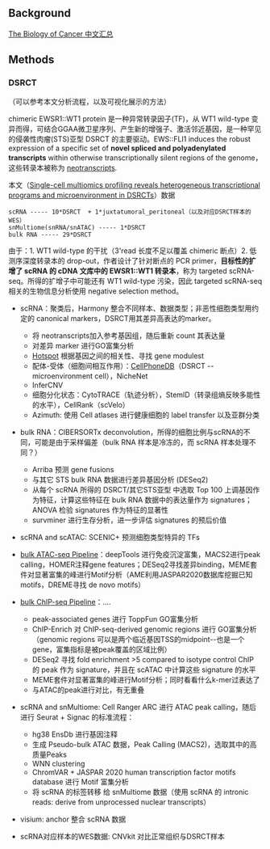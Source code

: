 



## Background

[The Biology of Cancer 中文汇总](https://mp.weixin.qq.com/s?__biz=Mzg4NjA5Mzg2Mw==&mid=2247488659&idx=1&sn=a50c16e1a5bf8ceada311ce2aada047f&chksm=cf9fb5dbf8e83ccd9bf9964fd0d7513fa7e8d2f33456cbe18b1d3e1c4e5b795e47b7c450ba3d&scene=178&cur_album_id=1364329720200085505#rd)


## Methods

### DSRCT

（可以参考本文分析流程，以及可视化展示的方法）

chimeric EWSR1::WT1 protein 是一种异常转录因子(TF)，从 WT1 wild-type 变异而得，可结合GGAA微卫星序列、产生新的增强子、激活邻近基因，是一种罕见的侵袭性肉瘤(STS)亚型 DSRCT 的主要驱动。EWS::FLI1 induces the robust expression of a specific set of **novel spliced and polyadenylated transcripts** within otherwise transcriptionally silent regions of the genome，这些转录本被称为 [neotranscripts](https://www.sciencedirect.com/science/article/pii/S1097276522003823). 


本文（[Single-cell multiomics profiling reveals heterogeneous transcriptional programs and microenvironment in DSRCTs](https://www.sciencedirect.com/science/article/pii/S266637912400274X)）数据
```
scRNA ----- 10*DSRCT  + 1*juxtatumoral_peritoneal（以及对应DSRCT样本的WES）
snMultiome(snRNA/snATAC) ----- 1*DSRCT
bulk RNA ----- 29*DSRCT
```


由于：1. WT1 wild-type 的干扰（3'read 长度不足以覆盖 chimeric 断点）2. 低测序深度转录本的 drop-out，作者设计了针对断点的 PCR primer，**目标性的扩增了 scRNA 的 cDNA 文库中的 EWSR1::WT1 转录本**，称为 targeted scRNA-seq。所得的扩增子中可能还有 WT1 wild-type 污染，因此 targeted scRNA-seq 相关的生物信息分析使用 negative selection method。


* scRNA：聚类后，Harmony 整合不同样本、数据类型；非恶性细胞类型用约定的 canonical markers，DSRCT用其差异高表达的marker。
    - 将 neotranscripts加入参考基因组，随后重新 count 其表达量
    - 对差异 marker 进行GO富集分析
    - [Hotspot](http://www.github.com/yoseflab/Hotspot) 根据基因之间的相关性、寻找 gene modulest
    - 配体-受体（细胞间相互作用）：[CellPhoneDB](https://github.com/Teichlab/cellphonedb)（DSRCT -- microenvironment cell），NicheNet
    - InferCNV
    - 细胞分化状态：CytoTRACE（轨迹分析），StemID（转录组熵反映多能性的水平），CellRank（scVelo）
    - Azimuth: 使用 Cell atlases 进行健康细胞的 label transfer 以及亚群分类
    
* bulk RNA：CIBERSORTx deconvolution，所得的细胞比例与scRNA的不同，可能是由于采样偏差（bulk RNA 样本是冷冻的，而 scRNA 样本处理不同？）
    - Arriba 预测 gene fusions
    - 与其它 STS bulk RNA 数据进行差异基因分析 (DESeq2)
    - 从每个 scRNA 所得的 DSRCT/其它STS亚型 中选取 Top 100 上调基因作为特征，计算这些特征在 bulk RNA 数据中的表达量作为 signatures；ANOVA 检验 signatures 作为特征的显著性
    - survminer 进行生存分析，进一步评估 signatures 的预后价值
 
* scRNA and scATAC: SCENIC+ 预测细胞类型特异的 TFs

* [bulk ATAC-seq Pipeline](https://github.com/nf-core/atacseq)：deepTools 进行免疫沉淀富集，MACS2进行peak calling，HOMER注释gene features；DESeq2寻找差异binding，MEME套件对显著富集的峰进行Motif分析（AME利用JASPAR2020数据库挖掘已知motifs，DREME寻找 de novo motifs）

* [bulk ChIP-seq Pipeline](https://github.com/nf-core/chipseq)：....
    - peak-associated genes 进行 ToppFun GO富集分析
    - ChIP-Enrich 对 ChIP-seq-derived genomic regions 进行 GO富集分析（genomic regions 可以是两个临近基因TSS的midpoint--也是一个gene，富集指标是被peak覆盖的区域比例）
    - DESeq2 寻找 fold enrichment >5 compared to isotype control ChIP 的 peak 作为 signature，并且在 scATAC 中计算这些 signature 的水平
    - MEME套件对显著富集的峰进行Motif分析；同时看看什么k-mer过表达了
    - 与ATAC的peak进行对比，有无重叠

* scRNA and snMultiome: Cell Ranger ARC 进行 ATAC peak calling，随后进行 Seurat + Signac 的标准流程：
    - hg38 EnsDb 进行基因注释
    - 生成 Pseudo-bulk ATAC 数据，Peak Calling (MACS2)，选取其中的高质量Peaks
    - WNN clustering
    - ChromVAR + JASPAR 2020 human transcription factor motifs database 进行 Motif 富集分析
    - 将 scRNA 的标签转移 给 snMultiome 数据（使用 scRNA 的 intronic reads: derive from unprocessed nuclear transcripts）

* visium: anchor 整合 scRNA 数据

* scRNA对应样本的WES数据: CNVkit 对比正常组织与DSRCT样本


